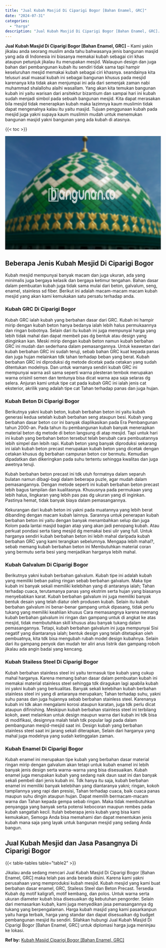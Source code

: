 ```yaml
---
title: "Jual Kubah Masjid Di Ciparigi Bogor [Bahan Enamel, GRC]"
date: "2024-07-31"
categories: 
  - "harga"
description: "Jual Kubah Masjid Di Ciparigi Bogor [Bahan Enamel, GRC]. Jikalau anda sedang mencari Jual Kubah Masjid Di Ciparigi Bogor [Bahan Enamel, GRC] maka telah pas..."
---
```


**Jual Kubah Masjid Di Ciparigi Bogor \[Bahan Enamel, GRC\]** – Kami yakin jikalau anda seorang muslim anda tahu bahwasanya jenis bangunan masjid yang ada di Indonesia ini biasanya memakai kubah sebagai ciri khas ataupun petunjuk jikalau itu merupakan mesjid. Walaupun design dan juga bahan dari pembangunan kubah itu sendiri tidak sama tapi hampir keseluruhan mesjid memakai kubah sebagai ciri khasnya. seandainya kita telusuri asal muasal kubah ini sebagai bangunan khusus pada mesjid karenanya kita tidak akan menjumpai ini ada dari semenjak zaman nabi muhammad shalallohu alaihi wasallam. Yang akan kita temukan bangunan kubah ini yaitu warisan dari arsitektur bizantium dan sampai hari ini kubah sudah menjadi simbol pada sebuah bangunan mesjid. Kita dapat merasakan bila mesjid tidak menerapkan kubah maka lazimnya kaum muslimin tidak dapat mengenalnya kalau itu yaitu masjid. Tujuan penggunaan kubah pada mesjid juga yakni supaya kaum muslimin mudah untuk menemukan bangunan masjid yakni bangunan yang ada kubah di atasnya.

{{< toc >}}

![Jual Kubah Masjid Di Ciparigi Bogor [Bahan Enamel, GRC]](/images/jual-kubah-masjid-25.png)

## Beberapa Jenis Kubah Mesjid Di Ciparigi Bogor

Kubah mesjid mempunyai banyak macam dan juga ukuran, ada yang minimalis juga bergaya kelasik dan bergaya ketimur tengahan. Bahan dasar dalam pembuatan kubah juga tidak sama mulai dari beton, galvalum, seng, enamel, stainless sd fiber. Berikut ini adalah macam-macam macam kubah mesjid yang akan kami kemukakan satu persatu terhadap anda.

### Kubah GRC Di Ciparigi Bogor

Kubah GRC ialah kubah yang berbahan dasar dari GRC. Kubah ini hampir mirip dengan kubah beton hanya bedanya ialah lebih halus permukaannya dan ringan bobotnya. Selain dari itu kubah ini juga mempunyai harga yang lebih tidak mahal dan dapat membeli pas dg bentuk atau design yang diinginkan kan. Meski mirip dengan kubah beton namun kubah berbahan GRC ini mudah dan sederhana dalam pemasangannya. Untuk keawetan dari kubah berbahan GRC ini sudah teruji, sebab bahan GRC kuat kepada panas dan juga hujan melainkan tdk tahan terhadap beban yang berat. Kubah berbahan GRC ini diproduksi dg metode dicetak pada cetakan yang sudah ditentukan modelnya. Dan untuk warnanya sendiri kubah GRC ini mempunyai warna asli sama seperti warna plesteran tembok merupakan warna orisinil semen dan tentunya bisa dicat warna apa saja selaras dg selera. Anjuran kami untuk tipe cat pada kubah GRC ini ialah jenis cat eksterior, akrilik yang adalah tipe cat Tahan terhadap panas dan juga hujan.

### Kubah Beton Di Ciparigi Bogor

Berikutnya yakni kubah beton, kubah berbahan beton ini yaitu kubah generasi kedua setelah kubah berbahan seng ataupun besi. Kubah yang berbahan dasar beton cor ini banyak diaplikasikan pada Era Pembangunan tahun 2000-an. Pada tahun itu pembangunan kubah banyak menerapkan material beton dg metode di beton langsung di atap mesjid. Tapi untuk hari ini kubah yang berbahan beton tersebut telah berubah cara pembuatannya lebih simpel dan lebih rapi. Kubah beton yang banyak diproduksi sekarang ini ialah kubah beton precast merupakan kubah beton yang dicetak dengan cetakan khusus dg berbahan campuran beton cor bermutu. Kemudian dipadatkan dan dikeringkan pada suhu tertentu sehingga kwalitas dan juga awetnya teruji.

Kubah berbahan beton precast ini tdk utuh formatnya dalam separuh bulatan namun dibagi-bagi dalam beberapa puzle, agar mudah dalam pemasangannya. Dengan metode seperti ini kubah berbahan beton precast lebih bagus tampilan dan kualitasnya. Khususnya pada permukaan yang lebih halus, lingkaran yang lebih pas pas dg ukuran yang di inginkan. Pastinya hemat, tidak banyak biaya dalam pemasangannya.

Kekurangan dari kubah beton ini yakni pada muatannya yang lebih berat dibanding dengan macam kubah lainnya. Sarannya untuk penerapan kubah berbahan beton ini yaitu dengan banyak menambahkan selup dan juga Kolom pada lantai masjid bagian atap yang akan jadi penopang kubah. Atau perkuat pondasi serta tiang mesjid dg memakai besi ulir yang full. Untuk harganya sendiri kubah berbahan beton ini lebih mahal daripada kubah berbahan GRC yang kami terangkan sebelumnya. Mengapa lebih mahal?, sebab memang kubah berbahan beton ini Membutuhkan material coran yang bermutu serta besi yang menjadikan harganya lebih mahal.

### Kubah Galvalum Di Ciparigi Bogor

Berikutnya yakni kubah berbahan galvalum. Kubah tipe ini adalah kubah yang memiliki beban paling ringan sebab berbahan galvalum. Maka tipe kubah ini banyak sekali memiliki kelebihan yang di antaranya ialah; Tahan terhadap cuaca, terutamanya panas yang ekstrim serta hujan yang biasanya menyebabkan karat. Kubah berbahan galvalum ini juga memiliki banyak bentuk desain yang telah diatur oleh produsen kubah. Selain itu kubah berbahan galvalum ini benar-benar gampang untuk dipasang, tidak perlu tukang yang memiliki keahlian khusus Cara memasangnya karena memang kubah berbahan galvalum ini ringan dan gampang untuk di angkat ke atas mesjid, tidak membutuhkan skill khusus atau banyak tukang dalam pemasangannya. Tetapi, kubah berbahan galvalum ini juga mempunyai Sisi negatif yang diantaranya ialah; bentuk design yang telah ditetapkan oleh pembuatnya, kita tdk bisa mengubah rubah model design kubahnya. Selain dari itu gampang penyok dan mudah ter aliri arus listrik dan gampang roboh jikalau ada angin badai yang kencang.

### Kubah Stailess Steel Di Ciparigi Bogor

Kubah berbahan stainless steel ini yaitu termasuk tipe kubah yang cukup mahal harganya. Karena memang bahan dasar dalam pembuatan kubah ini memakai material stainless steel sehingga tdk diragukan lagi apabila kubah ini yakni kubah yang berkualitas. Banyak sekali kelebihan kubah berbahan stainless steel ini yang di antaranya merupakan; Tahan terhadap suhu, yakni suhu panas dan juga hujannya sebab berbahan stainless steel. Karenanya kubah ini tdk akan mengalami korosi ataupun karatan, juga tdk perlu dicat ataupun difinishing. Meskipun kubah berbahan stainless steel ini terbilang kokoh, awet melainkan untuk design maupun warna dari kubah ini tdk bisa di modifikasi, designnya malah telah tdk popular lagi pada dalam pembangunan mesjid-mesjid saat ini. Design kubah yang berbahan stainless steel saat ini jarang sekali diterapkan, Selain dari harganya yang mahal juga modelnya yang sudah ketinggalan zaman.

### Kubah Enamel Di Ciparigi Bogor

Kubah enamel ini merupakan tipe kubah yang berbahan dasar material ringan mirip dengan galvalum akan tetapi untuk kubah enamel ini lebih banyak jenis design serta warna-warna yang bisa disesuaikan. Kubah enamel juga merupakan kubah yang sedang naik daun saat ini dan banyak sekali pembeli dari jenis kubah ini. Tdk hanya itu saja, kubah berbahan enamel ini memiliki banyak kelebihan yang diantaranya yakni; ringan, kokoh tampilannya yang rapi dan presisi, Tahan terhadap cuaca, baik cuaca panas maupun suhu dingin ataupun hujan. Dapat memilih bermacam-macam warna dan Tahan kepada gempa sebab ringan. Maka tidak membutuhkan penyangga yang banyak serta potensi kebocoran maupun rembes pada kubah sangatlah kecil. Itulah beberapa jenis kubah yang bisa kami kemukakan, Semoga Anda bisa memahami dan dapat menentukan jenis kubah mana saja yang layak untuk bangunan mesjid yang sedang Anda bangun.

## Jual Kubah Mesjid dan Jasa Pasangnya Di Ciparigi Bogor

{{< table-tables table="table2" >}}

Jikalau anda sedang mencari Jual Kubah Masjid Di Ciparigi Bogor \[Bahan Enamel, GRC\] maka telah pas anda berada disini. Karena kami yakni perusahaan yang memproduksi kubah mesjid. Kubah mesjid yang kami buat berbahan dasar enamel, GRC, Stailess Steel dan Beton Precast. Tersedia Kubah dg motif kaligrafi, motif kembang, dan polos. Untuk warna serta ukuran diameter kubah bisa disesuaikan dg kebutuhan pengorder. Selain dari memasarkan kubah, kami juga menyedikan jasa pemasangannya dg tukang yang berpengalaman. Harga kubah masjid yang kami pasarkanpun yaitu harga terbaik, harga yang standar dan dapat disesuaikan dg budget pembangunan mesjid itu sendiri. Silahkan hubungi Jual Kubah Masjid Di Ciparigi Bogor \[Bahan Enamel, GRC\] untuk diplomasi harga juga meninjau ke lokasi.

**Ref by:** [Kubah Masjid Ciparigi Bogor [Bahan Enamel, GRC]](https://id.wikipedia.org/wiki/Kubah)
